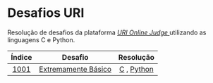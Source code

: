 # Desafios URI

Resolução de desafios da plataforma [ *URI Online Judge* ](https://www.urionlinejudge.com.br/judge/pt/categories) utilizando as  linguagens C e Python.

| Índice | Desafio | Resolução |
|:------:|:-------:|:---------:|
|[1001](https://www.urionlinejudge.com.br/judge/pt/problems/view/1001) | [Extremamente Básico](https://josewrpereira.github.io/ddp/docs/tecnology/progURI) | [C](https://github.com/JoseWRPereira/desafiosURI/blob/master/1001-extremamenteBasico.c) , [Python](https://github.com/JoseWRPereira/desafiosURI/blob/master/1001-extremamenteBasico.py)|
